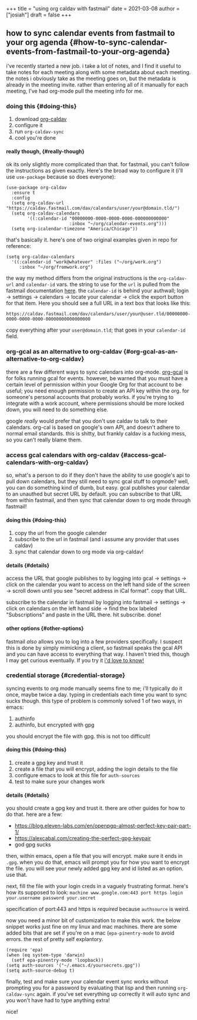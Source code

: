 +++
title = "using org caldav with fastmail"
date = 2021-03-08
author = ["josiah"]
draft = false
+++

## how to sync calendar events from fastmail to your org agenda {#how-to-sync-calendar-events-from-fastmail-to-your-org-agenda}

i've recently started a new job. i take a lot of notes, and I find it useful to take notes for each meeting along with some metadata about each meeting. the notes i obviously take as the meeting goes on, but the metadata is already in the meeting invite. rather than entering all of it manually for each meeting, I've had org-mode pull the meeting info for me.


### doing this {#doing-this}

1.  download [org-caldav](https://github.com/dengste/org-caldav)
2.  configure it
3.  run `org-caldav-sync`
4.  cool you're done


#### really though, {#really-though}

ok its only slightly more complicated than that. for fastmail, you can't follow the instructions as given exactly. Here's the broad way to configure it (i'll use `use-package` because so does everyone):

```elisp
(use-package org-caldav
  :ensure t
  :config
  (setq org-caldav-url "https://caldav.fastmail.com/dav/calendars/user/your@domain.tld/")
  (setq org-caldav-calendars
        '((:calendar-id "00000000-0000-0000-0000-000000000000"
                        :inbox "~/org/calendar-events.org")))
  (setq org-icalendar-timezone "America/Chicago"))

```

that's basically it. here's one of two original examples given in repo for reference:

```elisp
(setq org-caldav-calendars
  '((:calendar-id "work@whatever" :files ("~/org/work.org")
     :inbox "~/org/fromwork.org")
```

the way my method differs from the original instructions is the `org-caldav-url` and `calendar-id` vars. the string to use for the `url` is pulled from the fastmail documentation [here](https://www.fastmail.help/hc/en-us/articles/1500000278342#calendar). the `calendar-id` is behind your authwall; login -&gt; settings -&gt; calendars -&gt; locate your calendar -&gt; click the export button for that item. Here you should see a full URL in a text box that looks like this:

`https://caldav.fastmail.com/dav/calendars/user/your@user.tld/00000000-0000-0000-0000-00000000000000000`

copy everything after your `user@domain.tld`; that goes in your `calendar-id` field.


### org-gcal as an alternative to org-caldav {#org-gcal-as-an-alternative-to-org-caldav}

there are a few different ways to sync calendars into org-mode. [org-gcal](https://github.com/emacsmirror/org-gcal) is for folks running gcal for events. however, be warned that you must have a certain level of permission within your Google Org for that account to be useful; you need enough permission to create an API key within the org. for someone's personal accounts that probably works. if you're trying to integrate with a work account, where permissions should be more locked down, you will need to do something else.

google _really_ would prefer that you don't use caldav to talk to their calendars. org-cal is based on google's own API, and doesn't adhere to normal email standards.  this is shitty, but frankly caldav is a fucking mess, so you can't really blame them.


### access gcal calendars with org-caldav {#access-gcal-calendars-with-org-caldav}

so, what's a person to do if they don't have the ability to use google's api to pull down calendars, but they still need to sync gcal stuff to orgmode? well, you can do something kind of dumb, but easy. gcal publishes your calendar to an unauthed but secret URL by default. you can subscribe to that URL from within fastmail, and then sync that calendar down to org mode through fastmail!


#### doing this {#doing-this}

1.  copy the url from the google calender
2.  subscribe to the url in fastmail (and i assume any provider that uses caldav)
3.  sync that calendar down to org mode via org-caldav!


#### details {#details}

access the URL that google publishes to by logging into gcal -&gt; settings -&gt; click on the calendar you want to access on the left hand side of the screen -&gt; scroll down until you see "secret address in iCal format". copy that URL.

subscribe to the calendar in fastmail by logging into fastmail -&gt; settings -&gt; click on calendars on the left hand side -&gt; find the box labeled "Subscriptions" and paste in the URL there. hit subscribe. done!


#### other options {#other-options}

fastmail _also_ allows you to log into a few providers specifically. I suspect this is done by simply mimicking a client, so fastmail speaks the gcal API and you can have access to everything that way. I haven't tried this, though I may get curious eventually. If you try it [i'd love to know!](mailto:me@jowj.net)


### credential storage {#credential-storage}

syncing events to org mode manually seems fine to me; i'll typically do it once, maybe twice a day. typing in credentials each time you want to sync sucks though. this type of problem is commonly solved 1 of two ways, in emacs:

1.  authinfo
2.  authinfo, but encrypted with gpg

you should encrypt the file with gpg. this is not too difficult!


#### doing this {#doing-this}

1.  create a gpg key and trust it
2.  create a file that you will encrypt, adding the login details to the file
3.  configure emacs to look at this file for `auth-sources`
4.  test to make sure your changes work


#### details {#details}

you should create a gpg key and trust it. there are other guides for how to do that. here are a few:

-   <https://blog.eleven-labs.com/en/openpgp-almost-perfect-key-pair-part-1/>
-   <https://alexcabal.com/creating-the-perfect-gpg-keypair>
-   god gpg sucks

then, within emacs, open a file that you will encrypt. make sure it ends in `.gpg`. when you do that, emacs will prompt you for how you want to encrypt the file. you will see your newly added gpg key and id listed as an option. use that.

next, fill the file with your login creds in a vaguely frustrating format. here's how its supposed to look:
`machine www.google.com:443 port https login your.username password your.secret`

specification of port:443 and https is _required_ because `authsource` is weird.

now you need a minor bit of customization to make this work. the below snippet works just fine on my linux and mac machines. there are some added bits that are set if you're on a mac (`epa-pinentry-mode` to avoid errors. the rest of pretty self explantory.

```elisp
(require 'epa)
(when (eq system-type 'darwin)
  (setf epa-pinentry-mode 'loopback))
(setq auth-sources '("~/.emacs.d/yoursecrets.gpg"))
(setq auth-source-debug t)
```

finally, test and make sure your calendar event sync works without prompting you for a password by evaluating that lisp and then running `org-caldav-sync` again. if you've set everything up correctly it will auto sync and you won't have had to type anything extra!

nice!

